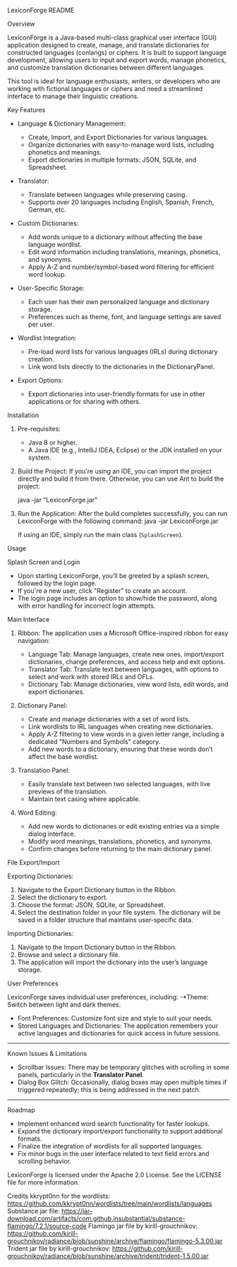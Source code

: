LexiconForge README

Overview

LexiconForge is a Java-based multi-class graphical user interface (GUI) application designed to create, manage, and translate dictionaries for constructed languages (conlangs) or ciphers. It is built to support language development, allowing users to input and export words, manage phonetics, and customize translation dictionaries between different languages. 

This tool is ideal for language enthusiasts, writers, or developers who are working with fictional languages or ciphers and need a streamlined interface to manage their linguistic creations.

Key Features

- Language & Dictionary Management:
  - Create, Import, and Export Dictionaries for various languages.
  - Organize dictionaries with easy-to-manage word lists, including phonetics and meanings.
  - Export dictionaries in multiple formats: JSON, SQLite, and Spreadsheet.

- Translator:
  - Translate between languages while preserving casing.
  - Supports over 20 languages including English, Spanish, French, German, etc.
  
- Custom Dictionaries:
  - Add words unique to a dictionary without affecting the base language wordlist.
  - Edit word information including translations, meanings, phonetics, and synonyms.
  - Apply A-Z and number/symbol-based word filtering for efficient word lookup.

- User-Specific Storage:
  - Each user has their own personalized language and dictionary storage.
  - Preferences such as theme, font, and language settings are saved per user.
  
- Wordlist Integration:
  - Pre-load word lists for various languages (IRLs) during dictionary creation.
  - Link word lists directly to the dictionaries in the DictionaryPanel.
  
- Export Options:
  - Export dictionaries into user-friendly formats for use in other applications or for sharing with others.



Installation

1. Pre-requisites:
   - Java 8 or higher.
   - A Java IDE (e.g., IntelliJ IDEA, Eclipse) or the JDK installed on your system.


3. Build the Project:
   If you're using an IDE, you can import the project directly and build it from there. Otherwise, you can use Ant to build the project:

   java -jar "LexiconForge.jar"

5. Run the Application:
   After the build completes successfully, you can run LexiconForge with the following command:
   java -jar LexiconForge.jar

   If using an IDE, simply run the main class (`SplashScreen`).


Usage

Splash Screen and Login
- Upon starting LexiconForge, you’ll be greeted by a splash screen, followed by the login page.
- If you're a new user, click "Register" to create an account.
- The login page includes an option to show/hide the password, along with error handling for incorrect login attempts.

Main Interface

1. Ribbon:
   The application uses a Microsoft Office-inspired ribbon for easy navigation:
   - Language Tab: Manage languages, create new ones, import/export dictionaries, change preferences, and access help and exit options.
   - Translator Tab: Translate text between languages, with options to select and work with stored IRLs and OFLs.
   - Dictionary Tab: Manage dictionaries, view word lists, edit words, and export dictionaries.

2. Dictionary Panel:
   - Create and manage dictionaries with a set of word lists.
   - Link wordlists to IRL languages when creating new dictionaries.
   - Apply A-Z filtering to view words in a given letter range, including a dedicated "Numbers and Symbols" category.
   - Add new words to a dictionary, ensuring that these words don’t affect the base wordlist.

3. Translation Panel:
   - Easily translate text between two selected languages, with live previews of the translation.
   - Maintain text casing where applicable.
   
4. Word Editing:
   - Add new words to dictionaries or edit existing entries via a simple dialog interface.
   - Modify word meanings, translations, phonetics, and synonyms.
   - Confirm changes before returning to the main dictionary panel.


File Export/Import

Exporting Dictionaries:
1. Navigate to the Export Dictionary button in the Ribbon.
2. Select the dictionary to export.
3. Choose the format: JSON, SQLite, or Spreadsheet.
4. Select the destination folder in your file system. The dictionary will be saved in a folder structure that maintains user-specific data.

Importing Dictionaries:
1. Navigate to the Import Dictionary button in the Ribbon.
2. Browse and select a dictionary file.
3. The application will import the dictionary into the user’s language storage.


User Preferences

LexiconForge saves individual user preferences, including:
-*Theme: Switch between light and dark themes.
- Font Preferences: Customize font size and style to suit your needs.
- Stored Languages and Dictionaries: The application remembers your active languages and dictionaries for quick access in future sessions.

---

Known Issues & Limitations

- Scrollbar Issues: There may be temporary glitches with scrolling in some panels, particularly in the **Translator Panel**.
- Dialog Box Glitch: Occasionally, dialog boxes may open multiple times if triggered repeatedly; this is being addressed in the next patch.

---

Roadmap

- Implement enhanced word search functionality for faster lookups.
- Expand the dictionary import/export functionality to support additional formats.
- Finalize the integration of wordlists for all supported languages.
- Fix minor bugs in the user interface related to text field errors and scrolling behavior.



LexiconForge is licensed under the Apache 2.0 License. See the LICENSE file for more information.


Credits
kkrypt0nn for the wordlists: https://github.com/kkrypt0nn/wordlists/tree/main/wordlists/languages
Substance jar file: https://jar-download.com/artifacts/com.github.insubstantial/substance-flamingo/7.2.1/source-code
Flamingo jar file by kirill-grouchnikov: https://github.com/kirill-grouchnikov/radiance/blob/sunshine/archive/flamingo/flamingo-5.3.00.jar
Trident jar file by kirill-grouchnikov: https://github.com/kirill-grouchnikov/radiance/blob/sunshine/archive/trident/trident-1.5.00.jar
